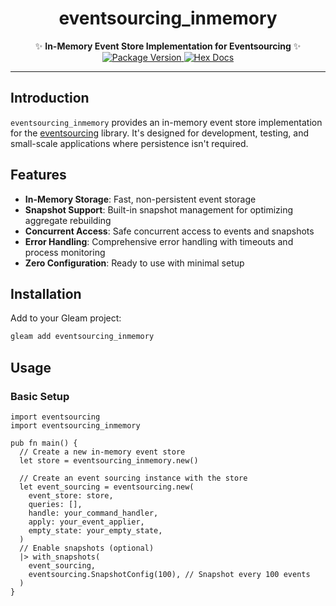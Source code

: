 <h1 align="center">eventsourcing_inmemory</h1>

<div align="center">
  ✨ <strong>In-Memory Event Store Implementation for Eventsourcing</strong> ✨
</div>

<div align="center">
  <a href="https://hex.pm/packages/eventsourcing_inmemory">
    <img src="https://img.shields.io/hexpm/v/eventsourcing_inmemory" alt="Package Version" />
  </a>
  <a href="https://hexdocs.pm/eventsourcing_inmemory">
    <img src="https://img.shields.io/badge/hex-docs-ffaff3" alt="Hex Docs" />
  </a>
</div>

---

## Introduction

`eventsourcing_inmemory` provides an in-memory event store implementation for the [eventsourcing](https://github.com/renatillas/eventsourcing) library.
It's designed for development, testing, and small-scale applications where persistence isn't required.

## Features

- **In-Memory Storage**: Fast, non-persistent event storage
- **Snapshot Support**: Built-in snapshot management for optimizing aggregate rebuilding
- **Concurrent Access**: Safe concurrent access to events and snapshots
- **Error Handling**: Comprehensive error handling with timeouts and process monitoring
- **Zero Configuration**: Ready to use with minimal setup

## Installation

Add to your Gleam project:

```sh
gleam add eventsourcing_inmemory
```

## Usage

### Basic Setup

```Gleam
import eventsourcing
import eventsourcing_inmemory

pub fn main() {
  // Create a new in-memory event store
  let store = eventsourcing_inmemory.new()
  
  // Create an event sourcing instance with the store
  let event_sourcing = eventsourcing.new(
    event_store: store,
    queries: [],
    handle: your_command_handler,
    apply: your_event_applier,
    empty_state: your_empty_state,
  )
  // Enable snapshots (optional)
  |> with_snapshots(
    event_sourcing,
    eventsourcing.SnapshotConfig(100), // Snapshot every 100 events
  )
}
```

```
